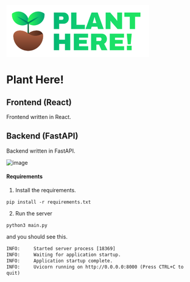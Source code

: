 ![Plant Here Logo](https://raw.githubusercontent.com/GeorgeBerdovskiy/plant-here/main/static/Logo.png)
# Plant Here!

## Frontend (React)
Frontend written in React.

## Backend (FastAPI)
Backend written in FastAPI.

![image](https://user-images.githubusercontent.com/35516367/186083075-c959217d-e9d5-4f26-92f3-bf266d051ef0.png)

#### Requirements
1. Install the requirements.
```
pip install -r requirements.txt
```

2. Run the server
```
python3 main.py
```
and you should see this.
```
INFO:     Started server process [18369]
INFO:     Waiting for application startup.
INFO:     Application startup complete.
INFO:     Uvicorn running on http://0.0.0.0:8000 (Press CTRL+C to quit)
```
